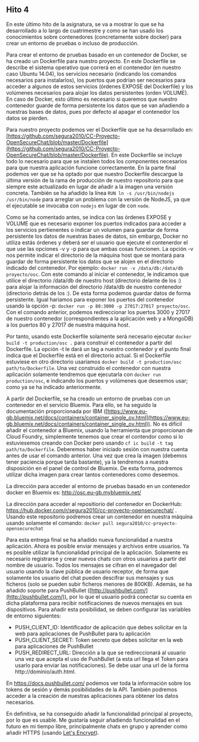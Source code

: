## Hito 4


En este último hito de la asignatura, se va a mostrar lo que se ha desarrollado a lo largo de cuatrimestre y como se han usado los conocimientos sobre contenedores (concretamente sobre docker) para crear un entorno de pruebas o incluso de producción.

Para crear el entorno de pruebas basado en un contenedor de Docker, se ha creado un Dockerfile para nuestro proyecto. En este Dockerfile se describe el sistema operativo que correrá en el contenedor (en nuestro caso Ubuntu 14.04), los servicios necesario (indicando los comandos necesarios para instalarlos), los puertos que podrían ser necesarios para acceder a algunos de estos servicios (órdenes EXPOSE del Dockerfile) y los volúmenes necesarios para alojar los datos persistentes (orden VOLUME). En caso de Docker, esto último es necesario si queremos que nuestro contenedor guarde de forma persistente los datos que se van añadiendo a nuestras bases de datos, pues por defecto al apagar el contenedor los datos se pierden.

Para nuestro proyecto podemos ver el Dockerfile que se ha desarrollado en: [https://github.com/segura2010/CC-Proyecto-OpenSecureChat/blob/master/Dockerfile](https://github.com/segura2010/CC-Proyecto-OpenSecureChat/blob/master/Dockerfile). En este Dockerfile se incluye todo lo necesario para que se instalen todos los componentes necesarios para que nuestra aplicación funcione correctamente. En la parte final podemos ver que se ha optado por que nuestro Dockerfile descargue la última versión de la rama de producción de nuestro repositorio para que siempre este actualizado en lugar de añadir a la imagen una versión concreta. También se ha añadido la línea `RUN ln -s /usr/bin/nodejs /usr/bin/node` para arreglar un problema con la versión de NodeJS, ya que el ejecutable se invocaba con `nodejs` en lugar de con `node`.

Como se ha comentado antes, se indica con las órdenes EXPOSE y VOLUME que es necesario exponer los puertos indicados para acceder a los servicios pertienentes o indicar un volumen para guardar de forma persistente los datos de nuestras bases de datos, sin embargo, Docker no utiliza estás órdenes y deberá ser el usuario que ejecute el contenerdor el que use las opciones -v y -p para que ambas cosas funcionen. La opción -v nos permite indicar el directorio de la máquina host que se montará para guardar de forma persistente los datos que se alojen en el directorio indicado del contenedor. Por ejemplo: `docker run -v /data/db:/data/db proyecto/osc`. Con este comando al iniciar el contenedor, le indicamos que utilice el directorio /data/db de nuestro host (directorio delante de los :) para alojar la información del directorio /data/db de nuestro contenedor (directorio detrás de los :). De esta forma podemos guardar datos de forma persistente. Igual hariamos para exponer los puertos del contenedor usando la opción -p: `docker run -p 80:3000 -p 27017:27017 proyecto/osc`. Con el comando anterior, podemos redireccionar los puertos 3000 y 27017 de nuestro contenedor (correspondientes a la aplicación web y a MongoDB) a los puertos 80 y 27017 de nuestra máquina host.

Por tanto, usando este Dockerfile solamente será necesario ejecutar `docker build -t production/osc .` para construir el contenedor a partir del Dockerfile. La opción -t le dará un tag a nuestro contenedor y el punto final indica que el Dockerfile está en el directorio actual. Si el Dockerfile estuviese en otro directorio usaríamos `docker build -t production/osc path/to/Dockerfile`. Una vez construido el contenedor con nuestra aplicación solamente tendremos que ejecutarla con `docker run production/osc`, e indicando los puertos y volúmenes que deseemos usar; como ya se ha indicado anteriormente.

A partir del Dockerfile, se ha creado un entorno de pruebas con un contenedor en el servicio Bluemix. Para ello, se ha seguido la documentación proporcionada por IBM ([https://www.eu-gb.bluemix.net/docs/containers/container_single_ov.html](https://www.eu-gb.bluemix.net/docs/containers/container_single_ov.html)). No es difícil añadir el contenedor a Bluemix, usando la herramienta que proporcionan de Cloud Foundry, simplemente tenemos que crear el contendor como si lo estuviesemos creando con Docker pero usando `cf ic build -t tag path/to/Dockerfile`. Deberemos haber iniciado sesión con nuestra cuenta antes de usar el comando anterior. Una vez que crea la imagen (debemos tener paciencia porque tarda bastante), ya la tendremos a nuestra disposición en el panel de control de Bluemix. De esta forma, podremos utilizar dicha imagen para crear tantos contenedores como deseemos.

La dirección para acceder al entorno de pruebas basado en un contenedor docker en Bluemix es: http://osc.eu-gb.mybluemix.net/

La dirección para acceder al repositiorio del contenedor en DockerHub: https://hub.docker.com/r/segura2010/cc-proyecto-opensecurechat/ . Usando este repositorio podremos crear un contenedor en nuestra máquina usando solamente el comando: `docker pull segura2010/cc-proyecto-opensecurechat`

Para esta entrega final se ha añadido nueva funcionalidad a nuestra aplicación. Ahora es posible enviar mensajes y archivos entre usuarios. Ya es posible utilizar la funcionalidad principal de la aplicación. Solamente es necesario registrarse y crear nuevos chats con otros usuarios a partir del nombre de usuario. Todos los mensajes se cifran en el navegador del usuario usando la clave pública de usuario receptor, de forma que solamente los usuario del chat pueden descifrar sus mensajes y sus ficheros (solo se pueden subir ficheros menores de 800KB). Además, se ha añadido soporte para PushBullet ([http://pushbullet.com/](http://pushbullet.com/)), por lo que el usuario podrá conectar su cuenta en dicha plataforma para recibir notificaciones de nuevos mensajes en sus dispositivos. Para añadir esta posibilidad, se deben configurar las variables de entorno siguientes:

- PUSH_CLIENT_ID: Identificador de aplicación que debes solicitar en la web para aplicaciones de PushBullet para tu aplicación
- PUSH_CLIENT_SECRET: Token secreto que debes solicitar en la web para aplicaciones de PushBullet
- PUSH_REDIRECT_URL: Dirección a la que se redireccionará al usuario una vez que acepta el uso de PushBullet (a esta url llega el Token para usarlo para enviar las notificaciones). Se debe usar una url de la forma http://dominio/auth.html.

En https://docs.pushbullet.com/ podemos ver toda la información sobre los tokens de sesión y demás posibilidades de la API. También podremos acceder a la creación de nuestras aplicaciones para obtener los datos necesarios.

En definitiva, se ha conseguido añadir la funcionalidad principal al proyecto, por lo que es usable. Me gustaría seguir añadiendo funcionalidad en el futuro en mi tiempo libre, principalmente chats en grupo y aprender como añadir HTTPS (usando [Let's Encrypt](https://letsencrypt.org)).